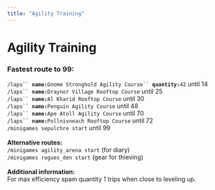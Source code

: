 ```yaml
---
title: "Agility Training"
---
```


# Agility Training

### Fastest route to 99:

`/laps`` `**`name:`**`Gnome Stronghold Agility Course`` `**`quantity:`**`42` until 14\
`/laps`` `**`name:`**`Draynor Village Rooftop Course` until 25\
`/laps`` `**`name:`**`Al Kharid Rooftop Course` until 30\
`/laps`` `**`name:`**`Penguin Agility Course` until 48\
`/laps`` `**`name:`**`Ape Atoll Agility Course` until 70\
`/laps`` `**`name:`**`Pollnivneach Rooftop Course` until 72\
`/minigames sepulchre start` until 99\
\
**Alternative routes:**\
`/minigames agility_arena start` (for diary)\
`/minigames rogues_den start` (gear for thieving)\
\
**Additional information:**\
For max efficiency spam quantity 1 trips when close to leveling up.
